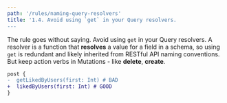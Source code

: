 ```yaml
---
path: '/rules/naming-query-resolvers'
title: '1.4. Avoid using `get` in your Query resolvers.
---
```


The rule goes without saying. Avoid using `get` in your Query resolvers. A resolver is a function that **resolves** a value for a field in a schema, so using `get` is redundant and likely inherited from RESTful API naming conventions. But keep action verbs in Mutations - like **delete**, **create**.

```diff
post {
-  getLikedByUsers(first: Int) # BAD
+  likedByUsers(first: Int) # GOOD
}
```
